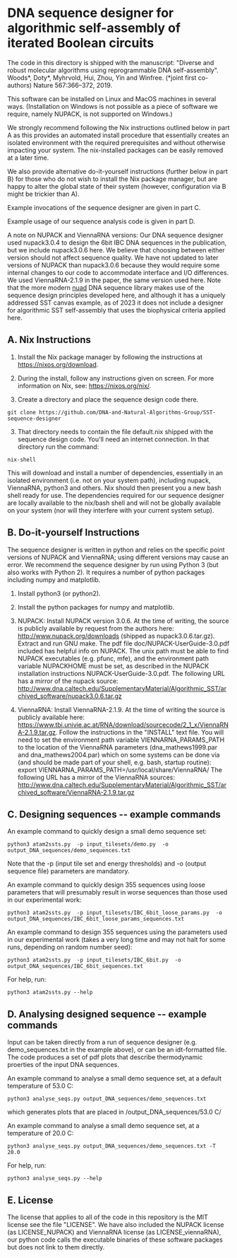 
# DNA sequence designer for algorithmic self-assembly of iterated Boolean circuits 

The code in this directory is shipped with the manuscript:
"Diverse and robust molecular algorithms using reprogrammable DNA self-assembly".
Woods*, Doty*, Myhrvold, Hui, Zhou, Yin and Winfree. (*joint first co-authors)
Nature 567:366–372, 2019.

This software can be installed on Linux and MacOS machines in several ways. (Installation on Windows is not possible as a piece of software we require, namely NUPACK, is not supported on Windows.)

We strongly recommend following the Nix instructions outlined below in part A as this provides an automated install procedure that essentially creates an isolated environment with the required prerequisites and without otherwise impacting your system. The nix-installed packages can be easily removed at a later time.

We also provide alternative do-it-yourself instructions (further below in part B) for those who do not wish to install the Nix package manager, but are happy to alter the global state of their system (however, configuration via B might be trickier than A).

Example invocations of the sequence designer are given in part C.

Example usage of our sequence analysis code is given in part D. 

A note on NUPACK and ViennaRNA versions: Our DNA sequence designer used nupack3.0.4 to design the 6bit IBC DNA sequences in the publication, but we include nupack3.0.6 here. We believe that choosing between either version should not affect sequence quality. We have not updated to later versions of NUPACK than nupack3.0.6 because they would require some internal changes to our code to accommodate interface and I/O differences. We used ViennaRNA-2.1.9 in the paper, the same version used here. Note that the more modern [nuad](https://github.com/UC-Davis-molecular-computing/nuad/) DNA sequence library makes use of the sequence design principles developed here, and although it has a uniquely addressed SST canvas example, as of 2023 it does not include a designer for algorithmic SST self-assembly that uses the biophysical criteria applied here. 


## A. Nix Instructions

1. Install the Nix package manager by following the instructions at <https://nixos.org/download>.
2. During the install, follow any instructions given on screen. For more information on Nix, see: <https://nixos.org/nix/>.

3. Create a directory and place the sequence design code there.
```
git clone https://github.com/DNA-and-Natural-Algorithms-Group/SST-sequence-designer
``` 

3. That directory needs to contain the file default.nix shipped with the sequence design code. You'll need an internet connection. In that directory run the command:
```
nix-shell
```
This will download and install a number of dependencies, essentially in an isolated environment (i.e. not on your system path), including nupack, ViennaRNA, python3 and others. Nix should then present you a new bash shell ready for use. The dependencies required for our sequence designer are locally available to the nix/bash shell and will not be globally available on your system (nor will they interfere with your current system setup).


## B. Do-it-yourself Instructions

The sequence designer is written in python and relies on the specific point versions of NUPACK and ViennaRNA; using different versions may cause an error. We recommend the sequence designer by run using Python 3 (but also works with Python 2). It requires a number of python packages including numpy and matplotlib.

1. Install python3 (or python2).

2. Install the python packages for numpy and matplotlib.

3. NUPACK: Install NUPACK version 3.0.6. At the time of writing, the source is publicly available by request from the authors here: http://www.nupack.org/downloads (shipped as nupack3.0.6.tar.gz). Extract and run GNU make. The pdf file doc/NUPACK-UserGuide-3.0.pdf included has helpful info on NUPACK. The unix path must be able to find NUPACK executables (e.g. pfunc, mfe), and the environment path variable NUPACKHOME must be set, as described in the NUPACK installation instructions NUPACK-UserGuide-3.0.pdf. The following URL has a mirror of the nupack source:
http://www.dna.caltech.edu/SupplementaryMaterial/Algorithmic_SST/archived_software/nupack3.0.6.tar.gz

4. ViennaRNA: Install ViennaRNA-2.1.9. At the time of writing the source is publicly available here: https://www.tbi.univie.ac.at/RNA/download/sourcecode/2_1_x/ViennaRNA-2.1.9.tar.gz. Follow the instructions in the "INSTALL" text file. You will need to set the environment path variable VIENNARNA_PARAMS_PATH to the location of the ViennaRNA parameters (dna_mathews1999.par and dna_mathews2004.par) which on some systems can be done via (and should be made part of your shell, e.g. bash, startup routine):
export VIENNARNA_PARAMS_PATH=/usr/local/share/ViennaRNA/
The following URL has a mirror of the ViennaRNA sources:
http://www.dna.caltech.edu/SupplementaryMaterial/Algorithmic_SST/archived_software/ViennaRNA-2.1.9.tar.gz


## C. Designing sequences -- example commands

An example command to quickly design a small demo sequence set:
```
python3 atam2ssts.py  -p input_tilesets/demo.py  -o  output_DNA_sequences/demo_sequences.txt
```
Note that the -p (input tile set and energy thresholds) and -o (output sequence file) parameters are mandatory. 

An example command to quickly design 355 sequences using loose parameters that will presumably result in worse sequences than those used in our experimental work:
```
python3 atam2ssts.py  -p input_tilesets/IBC_6bit_loose_params.py  -o output_DNA_sequences/IBC_6bit_loose_params_sequences.txt
```

An example command to design 355 sequences using the parameters used in our experimental work (takes a very long time and may not halt for some runs, depending on random number seed):
```
python3 atam2ssts.py  -p input_tilesets/IBC_6bit.py  -o output_DNA_sequences/IBC_6bit_sequences.txt
```

For help, run:
```
python3 atam2ssts.py --help 
```


## D. Analysing designed sequence -- example commands

Input can be taken directly from a run of sequence designer (e.g. demo_sequences.txt in the example above), or can be an idt-formatted file. The code produces a set of pdf plots that describe thermodynamic proerties of the input DNA sequences. 

An example command to analyse a small demo sequence set, at a default temperature of 53.0 C: 
```
python3 analyse_seqs.py output_DNA_sequences/demo_sequences.txt
```
which generates plots that are placed in /output_DNA_sequences/53.0 C/

An example command to analyse a small demo sequence set, at a temperature of 20.0 C: 
```
python3 analyse_seqs.py output_DNA_sequences/demo_sequences.txt -T 20.0
```

For help, run:
```
python3 analyse_seqs.py --help 
```


## E. License

The license that applies to all of the code in this repository is the MIT license see the file "LICENSE". We have also included the NUPACK license (as LICENSE_NUPACK) and ViennaRNA license (as LICENSE_viennaRNA), our python code calls the executable binaries of these software packages but does not link to them directly.



